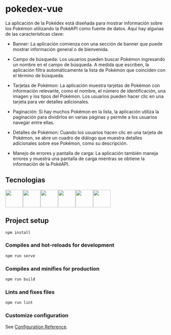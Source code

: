 # pokedex-vue
La aplicación de la Pokédex está diseñada para mostrar información sobre los Pokémon utilizando la PokéAPI como fuente de datos. Aquí hay algunas de las características clave:

- Banner: La aplicación comienza con una sección de banner que puede mostrar información general o de bienvenida.

- Campo de búsqueda: Los usuarios pueden buscar Pokémon ingresando un nombre en el campo de búsqueda. A medida que escriben, la aplicación filtra automáticamente la lista de Pokémon que coinciden con el término de búsqueda.

- Tarjetas de Pokémon: La aplicación muestra tarjetas de Pokémon con información relevante, como el nombre, el número de identificación, una imagen y los tipos del Pokémon. Los usuarios pueden hacer clic en una tarjeta para ver detalles adicionales.

- Paginación: Si hay muchos Pokémon en la lista, la aplicación utiliza la paginación para dividirlos en varias páginas y permite a los usuarios navegar entre ellas.

- Detalles de Pokémon: Cuando los usuarios hacen clic en una tarjeta de Pokémon, se abre un cuadro de diálogo que muestra detalles adicionales sobre ese Pokémon, como su descripción.

- Manejo de errores y pantalla de carga: La aplicación también maneja errores y muestra una pantalla de carga mientras se obtiene la información de la PokéAPI.

## Tecnologias

<img src="https://cdn.jsdelivr.net/gh/devicons/devicon/icons/vuejs/vuejs-original.svg" width="55" /><img src="https://cdn.jsdelivr.net/gh/devicons/devicon/icons/vuetify/vuetify-original.svg" width="55" /><img src="https://cdn.jsdelivr.net/gh/devicons/devicon/icons/css3/css3-original.svg" width="55" /><img src="https://cdn.jsdelivr.net/gh/devicons/devicon/icons/javascript/javascript-original.svg" width="55"/><img src="https://cdn.jsdelivr.net/gh/devicons/devicon/icons/babel/babel-original.svg" width="55"/><img src="https://cdn.jsdelivr.net/gh/devicons/devicon/icons/eslint/eslint-original.svg" width="55"/>
          
          
          
          

## Project setup
```
npm install
```

### Compiles and hot-reloads for development
```
npm run serve
```

### Compiles and minifies for production
```
npm run build
```

### Lints and fixes files
```
npm run lint
```

### Customize configuration
See [Configuration Reference](https://cli.vuejs.org/config/).
